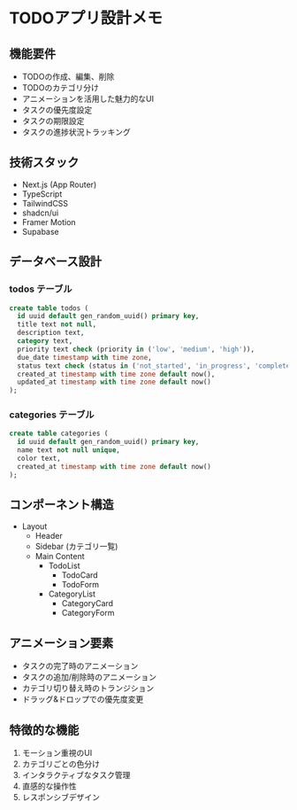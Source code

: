 # TODOアプリ設計メモ

## 機能要件
- TODOの作成、編集、削除
- TODOのカテゴリ分け
- アニメーションを活用した魅力的なUI
- タスクの優先度設定
- タスクの期限設定
- タスクの進捗状況トラッキング

## 技術スタック
- Next.js (App Router)
- TypeScript
- TailwindCSS
- shadcn/ui
- Framer Motion
- Supabase

## データベース設計

### todos テーブル
```sql
create table todos (
  id uuid default gen_random_uuid() primary key,
  title text not null,
  description text,
  category text,
  priority text check (priority in ('low', 'medium', 'high')),
  due_date timestamp with time zone,
  status text check (status in ('not_started', 'in_progress', 'completed')),
  created_at timestamp with time zone default now(),
  updated_at timestamp with time zone default now()
);
```

### categories テーブル
```sql
create table categories (
  id uuid default gen_random_uuid() primary key,
  name text not null unique,
  color text,
  created_at timestamp with time zone default now()
);
```

## コンポーネント構造
- Layout
  - Header
  - Sidebar (カテゴリ一覧)
  - Main Content
    - TodoList
      - TodoCard
      - TodoForm
    - CategoryList
      - CategoryCard
      - CategoryForm

## アニメーション要素
- タスクの完了時のアニメーション
- タスクの追加/削除時のアニメーション
- カテゴリ切り替え時のトランジション
- ドラッグ&ドロップでの優先度変更

## 特徴的な機能
1. モーション重視のUI
2. カテゴリごとの色分け
3. インタラクティブなタスク管理
4. 直感的な操作性
5. レスポンシブデザイン
